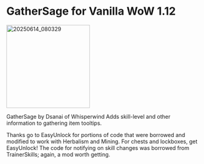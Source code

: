 # GatherSage for Vanilla WoW 1.12

<img width="217" alt="20250614_080329" src="https://github.com/user-attachments/assets/9dfeb86f-9a13-4106-ae42-ee9811302c4b" />


GatherSage by Dsanai of Whisperwind
Adds skill-level and other information to gathering item tooltips.

Thanks go to EasyUnlock for portions of code that were borrowed and modified to work with Herbalism and Mining. For chests and lockboxes, get EasyUnlock! The code for notifying on skill changes was borrowed from TrainerSkills; again, a mod worth getting.

